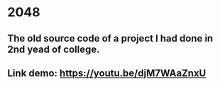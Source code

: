 # 2048
## The old source code of a project I had done in 2nd yead of college.
## Link demo: https://youtu.be/djM7WAaZnxU

